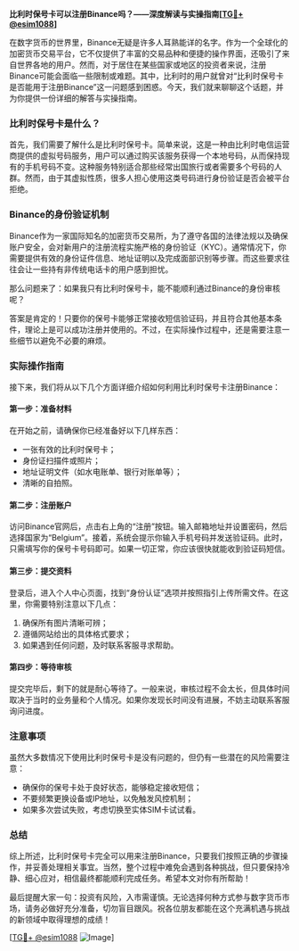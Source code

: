 **比利时保号卡可以注册Binance吗？——深度解读与实操指南[[TG💪+ @esim1088](https://t.me/s/esim1088)]**

在数字货币的世界里，Binance无疑是许多人耳熟能详的名字。作为一个全球化的加密货币交易平台，它不仅提供了丰富的交易品种和便捷的操作界面，还吸引了来自世界各地的用户。然而，对于居住在某些国家或地区的投资者来说，注册Binance可能会面临一些限制或难题。其中，比利时的用户就曾对“比利时保号卡是否能用于注册Binance”这一问题感到困惑。今天，我们就来聊聊这个话题，并为你提供一份详细的解答与实操指南。

### 比利时保号卡是什么？

首先，我们需要了解什么是比利时保号卡。简单来说，这是一种由比利时电信运营商提供的虚拟号码服务，用户可以通过购买该服务获得一个本地号码，从而保持现有的手机号码不变。这种服务特别适合那些经常出国旅行或者需要多个号码的人群。然而，由于其虚拟性质，很多人担心使用这类号码进行身份验证是否会被平台拒绝。

### Binance的身份验证机制

Binance作为一家国际知名的加密货币交易所，为了遵守各国的法律法规以及确保账户安全，会对新用户的注册流程实施严格的身份验证（KYC）。通常情况下，你需要提供有效的身份证件信息、地址证明以及完成面部识别等步骤。而这些要求往往会让一些持有非传统电话卡的用户感到担忧。

那么问题来了：如果我只有比利时保号卡，能不能顺利通过Binance的身份审核呢？

答案是肯定的！只要你的保号卡能够正常接收短信验证码，并且符合其他基本条件，理论上是可以成功注册并使用的。不过，在实际操作过程中，还是需要注意一些细节以避免不必要的麻烦。

### 实际操作指南

接下来，我们将从以下几个方面详细介绍如何利用比利时保号卡注册Binance：

#### 第一步：准备材料
在开始之前，请确保你已经准备好以下几样东西：
- 一张有效的比利时保号卡；
- 身份证扫描件或照片；
- 地址证明文件（如水电账单、银行对账单等）；
- 清晰的自拍照。

#### 第二步：注册账户
访问Binance官网后，点击右上角的“注册”按钮。输入邮箱地址并设置密码，然后选择国家为“Belgium”。接着，系统会提示你输入手机号码并发送验证码。此时，只需填写你的保号卡号码即可。如果一切正常，你应该很快就能收到验证码短信。

#### 第三步：提交资料
登录后，进入个人中心页面，找到“身份认证”选项并按照指引上传所需文件。在这里，你需要特别注意以下几点：
1. 确保所有图片清晰可辨；
2. 遵循网站给出的具体格式要求；
3. 如果遇到任何问题，及时联系客服寻求帮助。

#### 第四步：等待审核
提交完毕后，剩下的就是耐心等待了。一般来说，审核过程不会太长，但具体时间取决于当时的业务量和个人情况。如果你发现长时间没有进展，不妨主动联系客服询问进度。

### 注意事项

虽然大多数情况下使用比利时保号卡是没有问题的，但仍有一些潜在的风险需要注意：
- 确保你的保号卡处于良好状态，能够稳定接收短信；
- 不要频繁更换设备或IP地址，以免触发风控机制；
- 如果多次尝试失败，考虑切换至实体SIM卡试试看。

### 总结

综上所述，比利时保号卡完全可以用来注册Binance，只要我们按照正确的步骤操作，并妥善处理相关事宜。当然，整个过程中难免会遇到各种挑战，但只要保持冷静、细心应对，相信最终都能顺利完成任务。希望本文对你有所帮助！

最后提醒大家一句：投资有风险，入市需谨慎。无论选择何种方式参与数字货币市场，请务必做好充分准备，切勿盲目跟风。祝各位朋友都能在这个充满机遇与挑战的新领域中取得理想的成绩！

[[TG💪+ @esim1088](https://t.me/s/esim1088) ![Image](https://i.postimg.cc/4NQfJmqS/Snipaste-2025-05-13-00-14-12.png)]